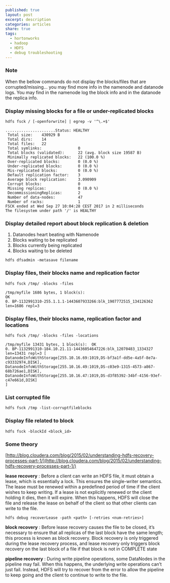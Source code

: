 ```yaml
---
published: true
layout: post
excerpt: description
categories: articles
share: true
tags:
  - hortonworks
  - hadoop
  - HDFS
  - debug troubleshooting
---
```

### Note 
When the bellow commands do not display the blocks/files that are corrupted/missing... you may find more info in the namenode and datanode logs.
You may find in the namenode log the block info and in the datanode the replica info.

### Display missing blocks for a file or under-replicated blocks
```shell
hdfs fsck / [-openforwrite] | egrep -v '^\.+$' 

......................Status: HEALTHY
 Total size:    430929 B
 Total dirs:    14
 Total files:   22
 Total symlinks:                0
 Total blocks (validated):      22 (avg. block size 19587 B)
 Minimally replicated blocks:   22 (100.0 %)
 Over-replicated blocks:        0 (0.0 %)
 Under-replicated blocks:       0 (0.0 %)
 Mis-replicated blocks:         0 (0.0 %)
 Default replication factor:    3
 Average block replication:     3.090909
 Corrupt blocks:                0
 Missing replicas:              0 (0.0 %)
 DecommissioningReplicas:       2
 Number of data-nodes:          47
 Number of racks:               1
FSCK ended at Wed Sep 27 10:04:28 CEST 2017 in 2 milliseconds
The filesystem under path '/' is HEALTHY
```

### Display detailed report about block replication & deletion
1. Datanodes heart beating with Namenode
2. Blocks waiting to be replicated
3. Blocks currently being replicated
4. Blocks waiting to be deleted

```shell 
hdfs dfsadmin -metasave filename
```

### Display files, their blocks name and replication factor
```shell
hdfs fsck /tmp/ -blocks -files

/tmp/myfile 1686 bytes, 1 block(s):
OK
0. BP-1132991310-255.1.1.1-1443607933266:blk_1907772515_134126362 len=1686 repl=3
```

### Display files, their blocks name, replication factor and locations
```shell
hdfs fsck /tmp/ -blocks -files -locations

/tmp/myfile 13431 bytes, 1 block(s):  OK
0. BP-1132991310-184.10.21.11-14436054647226:blk_12070483_1334327 len=13431 repl=3 [
DatanodeInfoWithStorage[255.10.16.69:1019,DS-bf3a1f-dd5e-4a5f-8e7a-c93332974,DISK],
DatanodeInfoWithStorage[255.10.16.49:1019,DS-c03e9-1315-4573-a867-68b726ae1,DISK], 
DatanodeInfoWithStorage[255.10.16.47:1019,DS-d3f85392-34bf-4156-93ef-c47e661d,DISK]
]
```

### List corrupted file
```shell
hdfs fsck /tmp -list-corruptfileblocks
```

### Display file related to block
```shell
hdfs fsck -blockId <block_id>
```

### Some theory 
[http://blog.cloudera.com/blog/2015/02/understanding-hdfs-recovery-processes-part-1/](http://blog.cloudera.com/blog/2015/02/understanding-hdfs-recovery-processes-part-1/)

**lease recovery** : Before a client can write an HDFS file, it must obtain a lease, which is essentially a lock. This ensures the single-writer semantics. The lease must be renewed within a predefined period of time if the client wishes to keep writing. If a lease is not explicitly renewed or the client holding it dies, then it will expire. When this happens, HDFS will close the file and release the lease on behalf of the client so that other clients can write to the file.
```shell
hdfs debug recoverLease -path <path> [-retries <num-retries>]
```

**block recovery** : Before lease recovery causes the file to be closed, it’s necessary to ensure that all replicas of the last block have the same length; this process is known as block recovery. Block recovery is only triggered during the lease recovery process, and lease recovery only triggers block recovery on the last block of a file if that block is not in COMPLETE state

**pipeline recovery** : During write pipeline operations, some DataNodes in the pipeline may fail. When this happens, the underlying write operations can’t just fail. Instead, HDFS will try to recover from the error to allow the pipeline to keep going and the client to continue to write to the file.


